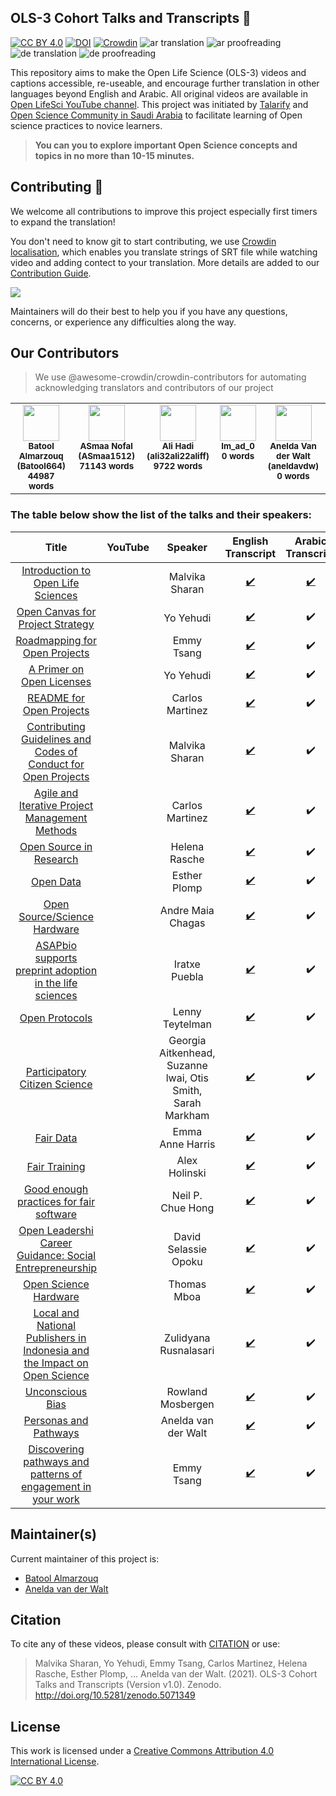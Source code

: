 ## OLS-3 Cohort Talks and Transcripts 💬 

[![CC BY 4.0][cc-by-shield]][cc-by]
[![DOI](https://zenodo.org/badge/373475021.svg)](https://zenodo.org/badge/latestdoi/373475021)
[![Crowdin](https://badges.crowdin.net/ols3/localized.svg)](https://crowdin.com/project/ols3)
![ar translation](https://img.shields.io/badge/dynamic/json?color=blue&label=ar&style=flat&query=%24.progress.0.data.translationProgress&url=https%3A%2F%2Fbadges.awesome-crowdin.com%2Fstats-14842460-465748.json)
![ar proofreading](https://img.shields.io/badge/dynamic/json?color=green&label=ar&style=flat&query=%24.progress.0.data.approvalProgress&url=https%3A%2F%2Fbadges.awesome-crowdin.com%2Fstats-14842460-465748.json)
![de translation](https://img.shields.io/badge/dynamic/json?color=blue&label=de&style=flat&query=%24.progress.1.data.translationProgress&url=https%3A%2F%2Fbadges.awesome-crowdin.com%2Fstats-14842460-465748.json)
![de proofreading](https://img.shields.io/badge/dynamic/json?color=green&label=de&style=flat&query=%24.progress.1.data.approvalProgress&url=https%3A%2F%2Fbadges.awesome-crowdin.com%2Fstats-14842460-465748.json)

This repository aims to make the Open Life Science (OLS-3) videos and captions accessible, re-useable, and encourage further translation in other languages beyond English and Arabic. All original videos are available in [Open LifeSci YouTube channel](https://www.youtube.com/channel/UCs12-ZgnDJOWIWN3Vo1XHXA). This project was initiated by [Talarify](https://twitter.com/talarify?lang=en) and [Open Science Community in Saudi Arabia](https://twitter.com/OpenSciSaudi) to facilitate learning of Open science practices to novice learners. 

> **You can you to explore important Open Science concepts and topics in no more than 10-15 minutes.**

## Contributing :gift_heart:

We welcome all contributions to improve this project especially first timers to expand the translation! 

You don't need to know git to start contributing, we use [Crowdin localisation](https://crowdin.com/project/ols3), which enables you translate strings of SRT file while watching video and adding contect to your translation. More details are added to our [Contribution Guide](CONTRIBUTING.md).

![](imgs/crowdin-gif.gif)

Maintainers will do their best to help you if you have any
questions, concerns, or experience any difficulties along the way.

## Our Contributors
> We use @awesome-crowdin/crowdin-contributors for automating acknowledging translators and contributors of our project 

<!-- CROWDIN-TRANSLATORS-START -->
<table style="width: 100%;"><tr>
              <td style="text-align:center; vertical-align: top;">
                  <a href="https://crowdin.com/profile/Batool664">
                    <img style="width: 58px" src="https://crowdin-static.downloads.crowdin.com/avatar/14842460/large/fdf8c3e64dc29e131afb8a432672756b.jpeg"/>
                   </a>
                  <br />
                  <sub>
                      <b>Batool Almarzouq (Batool664)</b>
                  </sub>
                  <br />
                  <sub>
                      <b>44987 words</b>
                  </sub>
              </td>
              <td style="text-align:center; vertical-align: top;">
                  <a href="https://crowdin.com/profile/ASmaa1512">
                    <img style="width: 58px" src="https://crowdin-static.downloads.crowdin.com/avatar/14881946/large/ee0743f4a96134c576c4cb09c312c20c.jpg"/>
                   </a>
                  <br />
                  <sub>
                      <b>ASmaa Nofal (ASmaa1512)</b>
                  </sub>
                  <br />
                  <sub>
                      <b>71143 words</b>
                  </sub>
              </td>
              <td style="text-align:center; vertical-align: top;">
                  <a href="https://crowdin.com/profile/ali32ali22aliff">
                    <img style="width: 58px" src="https://user-images.githubusercontent.com/53487593/133935074-6e7a17ad-dedb-4db9-8625-05352e8ccf80.png"/>
                   </a>
                  <br />
                  <sub>
                      <b>Ali Hadi (ali32ali22aliff)</b>
                  </sub>
                  <br />
                  <sub>
                      <b>9722 words</b>
                  </sub>
              </td>
              <td style="text-align:center; vertical-align: top;">
                  <a href="https://crowdin.com/profile/Im_ad_0">
                    <img style="width: 58px" src="https://i2.wp.com/crowdin.com/images/user-picture.png?ssl=1"/>
                   </a>
                  <br />
                  <sub>
                      <b>Im_ad_0</b>
                  </sub>
                  <br />
                  <sub>
                      <b>0 words</b>
                  </sub>
              </td>
              <td style="text-align:center; vertical-align: top;">
                  <a href="https://crowdin.com/profile/aneldavdw">
                    <img style="width: 58px" src="https://crowdin-static.downloads.crowdin.com/avatar/14887726/large/70d0cab4ed9c972907cd3a889f3f381e.jpeg"/>
                   </a>
                  <br />
                  <sub>
                      <b>Anelda Van der Walt (aneldavdw)</b>
                  </sub>
                  <br />
                  <sub>
                      <b>0 words</b>
                  </sub>
              </td></tr></table>
<!-- CROWDIN-TRANSLATORS-END -->

### The table below show the list of the talks and their speakers:


|                                     Title                                     	|                                                      YouTube                                                     	|                           Speaker                           	| English Transcript 	| Arabic Transcript 	|
|:-----------------------------------------------------------------------------:	|:----------------------------------------------------------------------------------------------------------------:	|:-----------------------------------------------------------:	|:------------------:	|:-----------------:	|
|                     [Introduction to Open Life Sciences](https://github.com/open-life-science/ols3-cohort-talks-and-transcripts/blob/main/videos/Introduction-to-Open-Life-Sciences.mp4)                    	| [<img src ='https://www.online-tech-tips.com/wp-content/uploads/2019/07/youtube-1.png'  width=35 height=15 />](https://www.youtube.com/watch?v=xcTwm7D1XsQ&list=PL1CvC6Ez54KDvJbbdLn5rPvf1kInifEh9) 	|                        Malvika Sharan                       	| [:heavy_check_mark:](https://github.com/open-life-science/ols3-cohort-talks-and-transcripts/blob/main/en_transcripts/Introduction-to-Open-Life-Sciences_otter.ai.srt) 	|         [:heavy_check_mark:](https://github.com/open-life-science/ols3-cohort-talks-and-transcripts/blob/main/ar_transcripts/Introduction-to-Open-Life-Sciences.srt)          	|
|                      [Open Canvas for Project Strategy](https://github.com/open-life-science/ols3-cohort-talks-and-transcripts/blob/main/videos/Open-Canvas-for-Project-Strategy.mp4)                     	| [<img src ='https://www.online-tech-tips.com/wp-content/uploads/2019/07/youtube-1.png'  width=35 height=15 />](https://www.youtube.com/watch?v=g-ozvoNadL4&list=PL1CvC6Ez54KDvJbbdLn5rPvf1kInifEh9&index=2) 	|                          Yo Yehudi                          	| [:heavy_check_mark:](https://github.com/open-life-science/ols3-cohort-talks-and-transcripts/blob/main/en_transcripts/Open-Canvas-for-Project-Strategy.srt) 	|         :heavy_check_mark:          	|
|                       [Roadmapping for Open Projects](https://github.com/open-life-science/ols3-cohort-talks-and-transcripts/blob/main/videos/Roadmapping-for-Open-Projects.mp4)                       	| [<img src ='https://www.online-tech-tips.com/wp-content/uploads/2019/07/youtube-1.png'  width=35 height=15 />](https://www.youtube.com/watch?v=OnQgdneO3zY&list=PL1CvC6Ez54KDvJbbdLn5rPvf1kInifEh9&index=3) 	|                          Emmy Tsang                         	| [:heavy_check_mark:](https://github.com/open-life-science/ols3-cohort-talks-and-transcripts/blob/main/en_transcripts/Roadmapping-for-Open-Projects.srt) 	|       :heavy_check_mark:            	|
|                         [A Primer on Open Licenses](https://github.com/open-life-science/ols3-cohort-talks-and-transcripts/blob/main/videos/A-Primer-on-Open-License.mp4)                         	| [<img src ='https://www.online-tech-tips.com/wp-content/uploads/2019/07/youtube-1.png'  width=35 height=15 />](https://www.youtube.com/watch?v=xdBwuut6dRY&list=PL1CvC6Ez54KDvJbbdLn5rPvf1kInifEh9&index=4) 	|                          Yo Yehudi                          	| [:heavy_check_mark:](https://github.com/open-life-science/ols3-cohort-talks-and-transcripts/blob/main/en_transcripts/A-Primer-on-Open-License.srt)	|        :heavy_check_mark:           	|
|                          [README for Open Projects](https://github.com/open-life-science/ols3-cohort-talks-and-transcripts/blob/main/videos/REDME-for-Open-Projects.mp4)                         	| [<img src ='https://www.online-tech-tips.com/wp-content/uploads/2019/07/youtube-1.png'  width=35 height=15 />](https://www.youtube.com/watch?v=Jgv34Kwgga8&list=PL1CvC6Ez54KDvJbbdLn5rPvf1kInifEh9&index=5) 	|                       Carlos Martinez                       	| [:heavy_check_mark:](https://github.com/open-life-science/ols3-cohort-talks-and-transcripts/blob/main/en_transcripts/REDME-for-Open-Projects.srt) 	|           :heavy_check_mark:        	|
|       [Contributing Guidelines and Codes of Conduct for Open Projects](https://github.com/open-life-science/ols3-cohort-talks-and-transcripts/blob/main/videos/Contributing-Guidelines-and-Codes-of-Conduct-for-Open-Projects.mp4)      	| [<img src ='https://www.online-tech-tips.com/wp-content/uploads/2019/07/youtube-1.png'  width=35 height=15 />](https://www.youtube.com/watch?v=iu34Pd2PeYM&list=PL1CvC6Ez54KDvJbbdLn5rPvf1kInifEh9&index=6) 	|                        Malvika Sharan                       	| [:heavy_check_mark:](https://github.com/open-life-science/ols3-cohort-talks-and-transcripts/blob/main/en_transcripts/Contributing-Guidelines-and-Codes-of-Conduct-for-Open-Projects.srt) 	|      :heavy_check_mark:             	|
|               [Agile and Iterative Project Management Methods](https://github.com/open-life-science/ols3-cohort-talks-and-transcripts/blob/main/videos/Agile-and-Iterative-Project-Management-Methods.mp4)              	| [<img src ='https://www.online-tech-tips.com/wp-content/uploads/2019/07/youtube-1.png'  width=35 height=15 />](https://www.youtube.com/watch?v=obnnT722PDg&list=PL1CvC6Ez54KDvJbbdLn5rPvf1kInifEh9&index=7) 	|                  Carlos Martinez                  	| [:heavy_check_mark:](https://github.com/open-life-science/ols3-cohort-talks-and-transcripts/blob/main/en_transcripts/Agile-and-Iterative-Project-Management-Methods.srt) 	|      :heavy_check_mark:              	|
|                          [Open Source in Research](https://github.com/open-life-science/ols3-cohort-talks-and-transcripts/blob/main/videos/Open-Source-in-Research.mp4)                          	| [<img src ='https://www.online-tech-tips.com/wp-content/uploads/2019/07/youtube-1.png'  width=35 height=15 />](https://www.youtube.com/watch?v=OskC2LNtPkU&list=PL1CvC6Ez54KDvJbbdLn5rPvf1kInifEh9&index=8) 	|                        Helena Rasche                        	| [:heavy_check_mark:](https://github.com/open-life-science/ols3-cohort-talks-and-transcripts/blob/main/en_transcripts/Ope-Source-in-Research_otter.ai.srt) 	|      :heavy_check_mark:             	|
|                                 [Open Data](https://github.com/open-life-science/ols3-cohort-talks-and-transcripts/blob/main/videos/Open-Data.mp4)                                 	| [<img src ='https://www.online-tech-tips.com/wp-content/uploads/2019/07/youtube-1.png'  width=35 height=15 />](https://www.youtube.com/watch?v=qjsLA1jhK6c&list=PL1CvC6Ez54KDvJbbdLn5rPvf1kInifEh9&index=9) 	|                         Esther Plomp                        	| [:heavy_check_mark:](https://github.com/open-life-science/ols3-cohort-talks-and-transcripts/blob/main/en_transcripts/Open-Data.srt) 	|     :heavy_check_mark:               	|
|                        [Open Source/Science Hardware](https://github.com/open-life-science/ols3-cohort-talks-and-transcripts/blob/main/videos/Open-Source-Science-Hardware.mp4)                       	| [<img src ='https://www.online-tech-tips.com/wp-content/uploads/2019/07/youtube-1.png'  width=35 height=15 />](https://www.youtube.com/watch?v=KymHGq9SAgM&list=PL1CvC6Ez54KDvJbbdLn5rPvf1kInifEh9&index=10) 	|                      Andre Maia Chagas                      	| [:heavy_check_mark:](https://github.com/open-life-science/ols3-cohort-talks-and-transcripts/blob/main/en_transcripts/Open-Source-Science-Hardware.srt) 	|       :heavy_check_mark:            	|
|          [ASAPbio supports preprint adoption in the life sciences](https://github.com/open-life-science/ols3-cohort-talks-and-transcripts/blob/main/videos/ASAPbio-supports-preprint-adoption-in-the-life-sciences.mp4)          	| [<img src ='https://www.online-tech-tips.com/wp-content/uploads/2019/07/youtube-1.png'  width=35 height=15 />](https://www.youtube.com/watch?v=j_G6flATV1c&list=PL1CvC6Ez54KDvJbbdLn5rPvf1kInifEh9&index=11) 	|                        Iratxe Puebla                        	| [:heavy_check_mark:](https://github.com/open-life-science/ols3-cohort-talks-and-transcripts/blob/main/en_transcripts/ASAPbio-supports-preprint-adoption-in-the-life-sciences.srt) 	|      :heavy_check_mark:             	|
|                               [Open Protocols](https://github.com/open-life-science/ols3-cohort-talks-and-transcripts/blob/main/videos/Open-Protocols.mp4)                              	| [<img src ='https://www.online-tech-tips.com/wp-content/uploads/2019/07/youtube-1.png'  width=35 height=15 />](https://www.youtube.com/watch?v=1wN6RqCmpqM&list=PL1CvC6Ez54KDvJbbdLn5rPvf1kInifEh9&index=12) 	|                       Lenny Teytelman                       	| [:heavy_check_mark:](https://github.com/open-life-science/ols3-cohort-talks-and-transcripts/blob/main/en_transcripts/Open-Protocols.srt) 	|     :heavy_check_mark:               	|
|                       [Participatory Citizen Science](https://github.com/open-life-science/ols3-cohort-talks-and-transcripts/blob/main/videos/Participatory-Citizen-Science.mp4)                       	| [<img src ='https://www.online-tech-tips.com/wp-content/uploads/2019/07/youtube-1.png'  width=35 height=15 />](https://www.youtube.com/watch?v=hTT8xsS3s_I&list=PL1CvC6Ez54KDvJbbdLn5rPvf1kInifEh9&index=13) 	| Georgia Aitkenhead, Suzanne lwai, Otis Smith, Sarah Markham 	| [:heavy_check_mark:](https://github.com/open-life-science/ols3-cohort-talks-and-transcripts/blob/main/en_transcripts/Participatory-Citizen-Science.srt) 	|     :heavy_check_mark:              	|
|                                 [Fair Data](https://github.com/open-life-science/ols3-cohort-talks-and-transcripts/blob/main/videos/Fair-Data.mp4)                                 	| [<img src ='https://www.online-tech-tips.com/wp-content/uploads/2019/07/youtube-1.png'  width=35 height=15 />](https://www.youtube.com/watch?v=-EdD3JKA6WA&list=PL1CvC6Ez54KDvJbbdLn5rPvf1kInifEh9&index=14) 	|                       Emma Anne Harris                      	| [:heavy_check_mark:](https://github.com/open-life-science/ols3-cohort-talks-and-transcripts/blob/main/en_transcripts/Fair-Data.srt) 	|    :heavy_check_mark:                	|
|                               [Fair Training](https://github.com/open-life-science/ols3-cohort-talks-and-transcripts/blob/main/videos/Fair-Training.mp4)                               	| [<img src ='https://www.online-tech-tips.com/wp-content/uploads/2019/07/youtube-1.png'  width=35 height=15 />](https://www.youtube.com/watch?v=I_5Tn50KCQ4&list=PL1CvC6Ez54KDvJbbdLn5rPvf1kInifEh9&index=15) 	|                        Alex Holinski                        	| [:heavy_check_mark:](https://github.com/open-life-science/ols3-cohort-talks-and-transcripts/blob/main/en_transcripts/Fair-Training.srt) 	|    :heavy_check_mark:                	|
|                  [Good enough practices for fair software](https://github.com/open-life-science/ols3-cohort-talks-and-transcripts/blob/main/videos/Good-enough-practices-for-fair-software.mp4)                  	| [<img src ='https://www.online-tech-tips.com/wp-content/uploads/2019/07/youtube-1.png'  width=35 height=15 />](https://www.youtube.com/watch?v=ME8_NRGRhSs&list=PL1CvC6Ez54KDvJbbdLn5rPvf1kInifEh9&index=16) 	|                      Neil P. Chue Hong                      	| [:heavy_check_mark:](https://github.com/open-life-science/ols3-cohort-talks-and-transcripts/blob/main/en_transcripts/Good-enough-practices-for-fair-software.srt) 	|       :heavy_check_mark:            	|
|          [Open Leadershi Career Guidance: Social Entrepreneurship](https://github.com/open-life-science/ols3-cohort-talks-and-transcripts/blob/main/videos/Open-Leadershi-Career-Guidance-Social-Entrepreneurship.mp4)          	| [<img src ='https://www.online-tech-tips.com/wp-content/uploads/2019/07/youtube-1.png'  width=35 height=15 />](https://www.youtube.com/watch?v=Vj15O_bDFhI&list=PL1CvC6Ez54KDvJbbdLn5rPvf1kInifEh9&index=17) 	|                     David Selassie Opoku                    	| [:heavy_check_mark:](https://github.com/open-life-science/ols3-cohort-talks-and-transcripts/blob/main/en_transcripts/Open-Leadershi-Career-Guidance-Social-Entrepreneurship.srt) 	|          :heavy_check_mark:          	|
|                           [Open Science Hardware](https://github.com/open-life-science/ols3-cohort-talks-and-transcripts/blob/main/videos/Open-Science-Hardware.mp4)                           	| [<img src ='https://www.online-tech-tips.com/wp-content/uploads/2019/07/youtube-1.png'  width=35 height=15 />](https://www.youtube.com/watch?v=Q2DBOAHWThk&list=PL1CvC6Ez54KDvJbbdLn5rPvf1kInifEh9&index=18) 	|                         Thomas Mboa                         	| [:heavy_check_mark:](https://github.com/open-life-science/ols3-cohort-talks-and-transcripts/blob/main/en_transcripts/Open-Science-Hardware.srt) 	|            :heavy_check_mark:        	|
| [Local and National Publishers in Indonesia and the Impact on Open Science](https://github.com/open-life-science/ols3-cohort-talks-and-transcripts/blob/main/videos/Local%20and%20National%20Publishers-in-Indonesia-and-the-Impact-on-Open-Science.mp4) 	| [<img src ='https://www.online-tech-tips.com/wp-content/uploads/2019/07/youtube-1.png'  width=35 height=15 />](https://www.youtube.com/watch?v=PnrUmQdzUA8&list=PL1CvC6Ez54KDvJbbdLn5rPvf1kInifEh9&index=22) 	|                    Zulidyana Rusnalasari                    	| [:heavy_check_mark:](https://github.com/open-life-science/ols3-cohort-talks-and-transcripts/blob/main/en_transcripts/Local%20and%20National%20Publishers-in-Indonesia-and-the-Impact-on-Open-Science.srt) 	|         :heavy_check_mark:          	|
|                              [Unconscious Bias](https://github.com/open-life-science/ols3-cohort-talks-and-transcripts/blob/main/videos/Unconscious-Bias.mp4)                             	| [<img src ='https://www.online-tech-tips.com/wp-content/uploads/2019/07/youtube-1.png'  width=35 height=15 />](https://www.youtube.com/watch?v=cf4MZZ2j4ak&list=PL1CvC6Ez54KDvJbbdLn5rPvf1kInifEh9&index=19) 	|                      Rowland Mosbergen                      	| [:heavy_check_mark:](https://github.com/open-life-science/ols3-cohort-talks-and-transcripts/blob/main/en_transcripts/Unconscious-Bias.srt) 	|   :heavy_check_mark:                	|
|                           [Personas and Pathways](https://github.com/open-life-science/ols3-cohort-talks-and-transcripts/blob/main/videos/Personas-and-Pathways.mp4)                           	| [<img src ='https://www.online-tech-tips.com/wp-content/uploads/2019/07/youtube-1.png'  width=35 height=15 />](https://www.youtube.com/watch?v=fYJvxR3PcdY&list=PL1CvC6Ez54KDvJbbdLn5rPvf1kInifEh9&index=20) 	|                     Anelda van der Walt                     	| [:heavy_check_mark:](https://github.com/open-life-science/ols3-cohort-talks-and-transcripts/blob/main/en_transcripts/Personas-and-Pathways.srt) 	|            :heavy_check_mark:       	|
|        [Discovering pathways and patterns of engagement in your work](https://github.com/open-life-science/ols3-cohort-talks-and-transcripts/blob/main/videos/Discovering-pathways-and-patterns-of-engagement-in-your-work.mp4)       	| [<img src ='https://www.online-tech-tips.com/wp-content/uploads/2019/07/youtube-1.png'  width=35 height=15 />](https://www.youtube.com/watch?v=BRik7qB7IuA&list=PL1CvC6Ez54KDvJbbdLn5rPvf1kInifEh9&index=21) 	|                          Emmy Tsang                         	| [:heavy_check_mark:](https://github.com/open-life-science/ols3-cohort-talks-and-transcripts/blob/main/en_transcripts/Discovering-pathways-and-patterns-of-engagement-in-your-work.srt) 	|       :heavy_check_mark:            	|


## Maintainer(s)

Current maintainer of this project is:

* [Batool Almarzouq](https://github.com/BatoolMM)
* [Anelda van der Walt](https://github.com/anelda)

## Citation

To cite any of these videos, please consult with [CITATION](CITATION) or use:
> Malvika Sharan, Yo Yehudi, Emmy Tsang, Carlos Martinez, Helena Rasche, Esther Plomp, … Anelda van der Walt. (2021). OLS-3 Cohort Talks and Transcripts (Version v1.0). Zenodo. http://doi.org/10.5281/zenodo.5071349

## License

This work is licensed under a
[Creative Commons Attribution 4.0 International License][cc-by].

[![CC BY 4.0][cc-by-image]][cc-by]

[cc-by]: http://creativecommons.org/licenses/by/4.0/
[cc-by-image]: https://i.creativecommons.org/l/by/4.0/88x31.png
[cc-by-shield]: https://img.shields.io/badge/License-CC%20BY%204.0-lightgrey.svg



